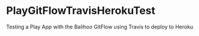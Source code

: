 PlayGitFlowTravisHerokuTest
===========================

Testing a Play App with the Balihoo GitFlow using Travis to deploy to Heroku
